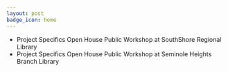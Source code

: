 ```yaml
---
layout: post
badge_icon: home
---
```


* Project Specifics Open House Public Workshop at SouthShore Regional Library 
* Project Specifics Open House Public Workshop at Seminole Heights Branch Library
